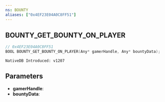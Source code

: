 ```yaml
---
ns: BOUNTY
aliases: ["0x4EF23E04A0C8FF51"]
---
```

## BOUNTY_GET_BOUNTY_ON_PLAYER

```c
// 0x4EF23E04A0C8FF51
BOOL BOUNTY_GET_BOUNTY_ON_PLAYER(Any* gamerHandle, Any* bountyData);
```

```
NativeDB Introduced: v1207
```

## Parameters
* **gamerHandle**:
* **bountyData**:
